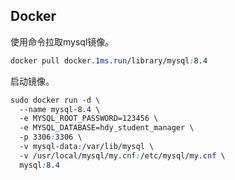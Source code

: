 ## Docker

使用命令拉取mysql镜像。

```css
docker pull docker.1ms.run/library/mysql:8.4
```

启动镜像。

```css
sudo docker run -d \
  --name mysql-8.4 \
  -e MYSQL_ROOT_PASSWORD=123456 \
  -e MYSQL_DATABASE=hdy_student_manager \
  -p 3306:3306 \
  -v mysql-data:/var/lib/mysql \
  -v /usr/local/mysql/my.cnf:/etc/mysql/my.cnf \
  mysql:8.4
```

